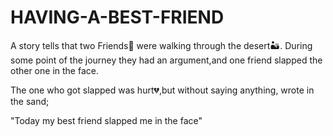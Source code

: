 # HAVING-A-BEST-FRIEND

A story tells that two Friends👬 were walking through the desert🏜️. During some point of the journey they had an argument,and one friend slapped the other one in the face. 

The one who got slapped was hurt💔,but without saying anything, wrote in the sand;

"Today my best friend slapped me in the face"
